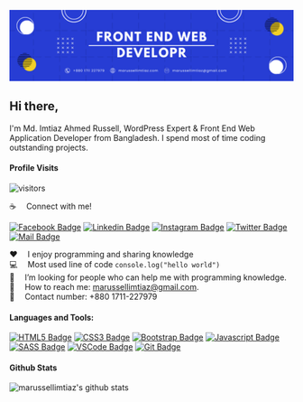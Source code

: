 ![Github Banner](assets/banner.png)

## Hi there,

I'm Md. Imtiaz Ahmed Russell, WordPress Expert & Front End Web Application Developer from Bangladesh. I spend most of time coding outstanding projects.

#### Profile Visits

![visitors](https://visitor-badge.glitch.me/badge?page_id=marussellimtiaz.marussellimtiaz)

:coffee: &emsp;Connect with me!

[![Facebook Badge](https://img.shields.io/badge/Facebook-1877F2?style=for-the-badge&logo=facebook&logoColor=white)](https://facebook.com/marussellimtiaz) [![Linkedin Badge](https://img.shields.io/badge/LinkedIn-0077B5?style=for-the-badge&logo=linkedin&logoColor=white)](https://www.linkedin.com/in/marussellimtiaz) [![Instagram Badge](https://img.shields.io/badge/Instagram-E4405F?style=for-the-badge&logo=instagram&logoColor=white)](https://instagram.com/marussellimtiaz) [![Twitter Badge](https://img.shields.io/badge/Twitter-1DA1F2?style=for-the-badge&logo=twitter&logoColor=white)](https://twitter.com/marussellimtiaz) [![Mail Badge](https://img.shields.io/badge/Gmail-D14836?style=for-the-badge&logo=gmail&logoColor=white)](mailto:marussellimtiaz@gmail.com)

:hearts: &emsp;I enjoy programming and sharing knowledge <br/>
:computer: &emsp;Most used line of code `console.log("hello world")` <br/>
🤔 &emsp;I’m looking for people who can help me with programming knowledge.<br/>
:e-mail: &emsp;How to reach me: marussellimtiaz@gmail.com.<br/>
📱 &emsp;Contact number: +880 1711-227979

#### Languages and Tools:

[![HTML5 Badge](https://img.shields.io/badge/-HTML5-E34F26?style=for-the-badge&labelColor=black&logo=html5&logoColor=E34F26)](#) [![CSS3 Badge](https://img.shields.io/badge/-CSS3-1572B6?style=for-the-badge&labelColor=black&logo=css3&logoColor=1572B6)](#) [![Bootstrap Badge](https://img.shields.io/badge/-Bootstrap-563D7C?style=for-the-badge&labelColor=black&logo=bootstrap&logoColor=563D7C)](#) [![Javascript Badge](https://img.shields.io/badge/-Javascript-F0DB4F?style=for-the-badge&labelColor=black&logo=javascript&logoColor=F0DB4F)](#) [![SASS Badge](https://img.shields.io/badge/Sass-CC6699?style=for-the-badge&logo=sass&logoColor=white)](#) [![VSCode Badge](https://img.shields.io/badge/Visual_Studio-5C2D91?style=for-the-badge&logo=visual%20studio&logoColor=white)](#) [![Git Badge](https://img.shields.io/badge/Git-F05032?style=for-the-badge&logo=git&logoColor=white)](#)

#### Github Stats

![marussellimtiaz's github stats](https://github-readme-stats.vercel.app/api?username=marussellimtiaz&count_private=true&theme=tokyonight&hide=contribs,prs)
